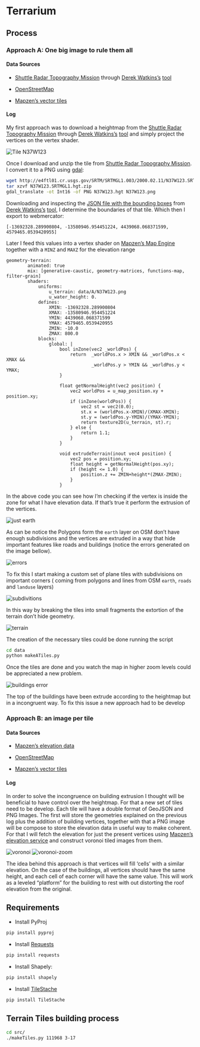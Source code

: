 # Terrarium

## Process

### Approach A: One big image to rule them all 

#### Data Sources

* [Shuttle Radar Topography Mission](http://www2.jpl.nasa.gov/srtm/) through [Derek Watkins’s](https://twitter.com/dwtkns) [tool](http://dwtkns.com/srtm30m/)

* [OpenStreetMap](http://www.openstreetmap.org/)

* [Mapzen’s vector tiles](https://mapzen.com/projects/vector-tiles)

#### Log

My first approach was to download a heightmap from the [Shuttle Radar Topography Mission](http://www2.jpl.nasa.gov/srtm/) through [Derek Watkins’s](https://twitter.com/dwtkns) [tool](http://dwtkns.com/srtm30m/) and simply project the vertices on the vertex shader.

![Tile N37W123](imgs/00-heighmap.png)

Once I download and unzip the tile from [Shuttle Radar Topography Mission](http://www2.jpl.nasa.gov/srtm/). I convert it to a PNG using [gdal](https://www.mapbox.com/tilemill/docs/guides/gdal/):

```bash
wget http://e4ftl01.cr.usgs.gov/SRTM/SRTMGL1.003/2000.02.11/N37W123.SRTMGL1.hgt.zip
tar xzvf N37W123.SRTMGL1.hgt.zip
gdal_translate -ot Int16 -of PNG N37W123.hgt N37W123.png
```

Downloading and inspecting the [JSON file with the bounding boxes](http://dwtkns.com/srtm30m/srtm30m_bounding_boxes.json) from [Derek Watkins’s](https://twitter.com/dwtkns) [tool](http://dwtkns.com/srtm30m/), I determine the boundaries of that tile. Which then I export to webmercator:

```
[-13692328.289900804, -13580946.954451224, 4439068.068371599, 4579465.0539420955]
```

Later I feed this values into a vertex shader on [Mapzen’s Map Engine](https://github.com/tangrams/tangram) together with a ```MINZ``` and ```MAXZ``` for the elevation range

```yams
geometry-terrain:
        animated: true
        mix: [generative-caustic, geometry-matrices, functions-map, filter-grain]
        shaders:
            uniforms:
                u_terrain: data/A/N37W123.png
                u_water_height: 0.
            defines:
                XMIN: -13692328.289900804
                XMAX: -13580946.954451224
                YMIN: 4439068.068371599
                YMAX: 4579465.0539420955
                ZMIN: -10.0
                ZMAX: 800.0
            blocks:
                global: |
                    bool inZone(vec2 _worldPos) {
                        return  _worldPos.x > XMIN && _worldPos.x < XMAX &&
                                _worldPos.y > YMIN && _worldPos.y < YMAX;
                    }

                    float getNormalHeight(vec2 position) {
                        vec2 worldPos = u_map_position.xy + position.xy;
                        if (inZone(worldPos)) {
                            vec2 st = vec2(0.0);
                            st.x = (worldPos.x-XMIN)/(XMAX-XMIN);
                            st.y = (worldPos.y-YMIN)/(YMAX-YMIN);
                            return texture2D(u_terrain, st).r;
                        } else {
                            return 1.1;
                        }
                    }

                    void extrudeTerrain(inout vec4 position) {
                        vec2 pos = position.xy;
                        float height = getNormalHeight(pos.xy);
                        if (height <= 1.0) {
                            position.z += ZMIN+height*(ZMAX-ZMIN);
                        }
                    }
```

In the above code you can see how I’m checking if the vertex is inside the zone for what I have elevation data. If that’s true it perform the extrusion of the vertices.

![just earth](imgs/00-earth-orig.png)

As can be notice the Polygons form the ```earth``` layer on OSM don’t have enough subdivisions and the vertices are extruded in a way that hide important features like roads and buildings (notice the errors generated on the image bellow).

![errors](imgs/00-earth.png)

To fix this I start making a custom set of plane tiles with subdivisions on important corners ( coming from polygons and lines from OSM ```earth```, ```roads``` and ```landuse``` layers)

![subdivitions](imgs/00-subdivision.png)

In this way by breaking the tiles into small fragments the extortion of the terrain don’t hide geometry.

![terrain](imgs/00-terrain.png)

The creation of the necessary tiles could be done running the script

```bash
cd data
python makeATiles.py
```

Once the tiles are done and you watch the map in higher zoom levels could be appreciated a new problem. 

![buildings error](imgs/01-buildings.png)

The top of the buildings have been extrude according to the heightmap but in a incongruent way. To fix this issue a new approach had to be develop


### Approach B: an image per tile

#### Data Sources

* [Mapzen’s elevation data](https://mapzen.com/documentation/elevation/elevation-service/)

* [OpenStreetMap](http://www.openstreetmap.org/)

* [Mapzen’s vector tiles](https://mapzen.com/projects/vector-tiles)

#### Log

In order to solve the incongruence on building extrusion I thought will be beneficial to have control over the heightmap. For that a new set of tiles need to be develop. Each tile will have a double format of GeoJSON and PNG Images. The first will store the geometries explained on the previous log plus the addition of building vertices, together with that a PNG image will be compose to store the elevation data in useful way to make coherent. For that I will fetch the elevation for just the present vertices using [Mapzen’s elevation service](https://mapzen.com/documentation/elevation/elevation-service/) and construct voronoi tiled images from them.

![voronoi](imgs/02-voronoi.png) ![voronoi-zoom](imgs/02-voronoi-zoom.png)

The idea behind this approach is that vertices will fill ‘cells’ with a similar elevation. On the case of the buildings, all vertices should have the same height, and each cell of each corner will have the same value. This will work as a leveled “platform” for the building to rest with out distorting the roof elevation from the original.

## Requirements

- Install PyProj

```bash
pip install pyproj
```

- Install [Requests](http://docs.python-requests.org/en/latest/user/install/#install)

```bash
pip install requests
```

- Install Shapely:

```bash
pip install shapely 
```

- Install [TileStache](https://github.com/TileStache/TileStache)

```bash
pip install TileStache 
```

## Terrain Tiles building process

```bash
cd src/
./makeTiles.py 111968 3-17
```
